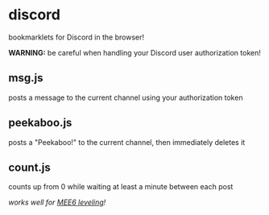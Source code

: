 # discord
bookmarklets for Discord in the browser!

**WARNING:** be careful when handling your Discord user authorization token!

## msg.js
posts a message to the current channel using your authorization token

## peekaboo.js
posts a "Peekaboo!" to the current channel, then immediately deletes it

## count.js
counts up from 0 while waiting at least a minute between each post

*works well for [MEE6 leveling](https://mee6.xyz/leveling)!*
